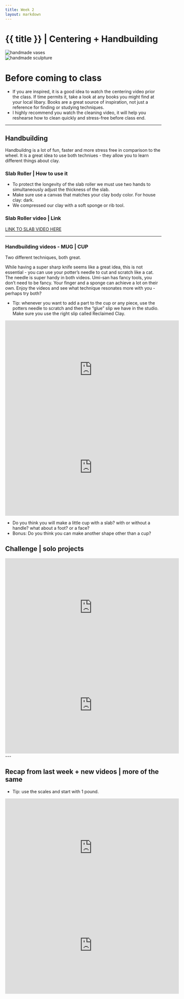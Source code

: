 ```yaml
---
title: Week 2
layout: markdown
---
```


<h1 class = "mt-20 font-light">{{ title }} | Centering + Handbuilding </h1>

<!-- 
This page is authored in markdown at `src/{{ title|lower|replace(" ", "-") }}.md`
 -->
<div class="grid grid-cols-2 gap-4">
  <div><img src="https://images.unsplash.com/photo-1631125915902-d8abe9225ff2?ixlib=rb-1.2.1&ixid=MnwxMjA3fDB8MHxwaG90by1wYWdlfHx8fGVufDB8fHx8&auto=format&fit=crop&w=687&q=80"  class="w-screen h-fit"  alt="handmade vases "></div>
  <!-- ... -->
  <div><img src="https://images.unsplash.com/photo-1577704004116-2415208e73d6?ixlib=rb-1.2.1&ixid=MnwxMjA3fDB8MHxwaG90by1wYWdlfHx8fGVufDB8fHx8&auto=format&fit=crop&w=687&q=80"  class="w-screen h-fit"  alt="handmade sculpture"></div>
</div>

# Before coming to class
- If you are inspired, it is a good idea to watch the centering video prior the class. If time permits it, take a look at any books you might find at your local libary. Books are a great source of inspiration, not just a reference for finding or studying techniques. 
- I highly recommend you watch the cleaning video, it will help you reshearse how to clean quickly and stress-free before class end. 

---


## Handbuilding

Handbuildng is a lot of fun, faster and more stress free in comparison to the wheel. It is a great idea to use both techniues - they allow you to learn different things about clay. 

### Slab Roller | How to use it

- To protect the longevity of the slab roller we must use two hands to simultaneously adjust the thickness of the slab. 
- Make sure use a canvas that matches your clay body color. For house clay: dark.
- We compressed our clay with a soft sponge or rib tool.

### Slab Roller video | Link

 <a href="https://www.youtube.com/watch?v=3e__H8g1VZY&feature=emb_title" class="hover:bg-orange-300 hover:underline cursor-pointer" target="_blank">
LINK TO SLAB VIDEO HERE</a>

---

### Handbuilding videos - MUG | CUP

Two different techniques, both great.

While having a super sharp knife seems like a great idea, this is not essential - you can use your potter’s needle to cut and scratch like a cat. The needle is super handy in both videos. Umi-san has fancy tools, you don’t need to be fancy. Your finger and a sponge can achieve a lot on their own.  Enjoy the videos and see what technique resonates more with you - perhaps try both?

- Tip: whenever you want to add a part to the cup or any piece, use the potters needle to scratch and then the “glue” slip we have in the studio. Make sure you use the right slip called Reclaimed Clay. 


<div class="grid md:grid-cols-2 gap-4">
  <div class="aspect-w-16 aspect-h-9 ">
      <iframe width="560" height="315" src="https://www.youtube.com/embed/ie5NdWCXK3A" title="YouTube video player" frameborder="0" allow="accelerometer; autoplay; clipboard-write; encrypted-media; gyroscope; picture-in-picture" allowfullscreen></iframe>
  </div> 
 
  <div class="aspect-w-16 aspect-h-9 ">
    <iframe width="560" height="315" src="https://www.youtube.com/embed/TqAf3tXNp6s" title="YouTube video player" frameborder="0" allow="accelerometer; autoplay; clipboard-write; encrypted-media; gyroscope; picture-in-picture" allowfullscreen></iframe>
</div> 
</div> 


- Do you think you will make a little cup with a slab? with or without a handle? what about a foot? or a face?
- Bonus: Do you think you can make another shape other than a cup?

## Challenge | solo projects
<div class="grid md:grid-cols-2 gap-4">
  <div class="aspect-w-16 aspect-h-9 ">
      <iframe width="560" height="315" src="https://www.youtube.com/embed/JOko1ygjPwk" title="YouTube video player" frameborder="0" allow="accelerometer; autoplay; clipboard-write; encrypted-media; gyroscope; picture-in-picture" allowfullscreen></iframe>
  </div> 
  <div class="aspect-w-16 aspect-h-9 ">
    <iframe width="560" height="315" src="https://www.youtube.com/embed/3OFJJhi1rgI" title="YouTube video player" frameborder="0" allow="accelerometer; autoplay; clipboard-write; encrypted-media; gyroscope; picture-in-picture" allowfullscreen></iframe>
  </div> 
 </div>
  ---

  ## Recap from last week + new videos | more of the same

  - Tip: use the scales and start with 1 pound. 



<div class="grid mt-5 md:grid-cols-2 gap-4">
  <div class="aspect-w-16 aspect-h-9 ">
     <iframe width="560" height="315" src="https://www.youtube.com/embed/I1ra5Y2prkA" title="YouTube video player" frameborder="0" allow="accelerometer; autoplay; clipboard-write; encrypted-media; gyroscope; picture-in-picture" allowfullscreen></iframe>
  </div> 

  <div class="aspect-w-16 aspect-h-9 ">
      <iframe width="560" height="315" src="https://www.youtube.com/embed/We_Firh7uwI" title="YouTube video player" frameborder="0" allow="accelerometer; autoplay; clipboard-write; encrypted-media; gyroscope; picture-in-picture" allowfullscreen></iframe>
  </div> 
</div> 

   


> 
